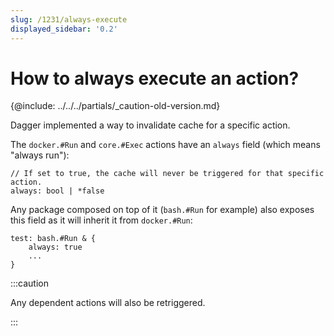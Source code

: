 ```yaml
---
slug: /1231/always-execute
displayed_sidebar: '0.2'
---
```


# How to always execute an action?

\{@include:  ../../../partials/_caution-old-version.md\}

Dagger implemented a way to invalidate cache for a specific action.

The `docker.#Run` and `core.#Exec` actions have an `always` field (which means "always run"):

```cue
// If set to true, the cache will never be triggered for that specific action.
always: bool | *false
```

Any package composed on top of it (`bash.#Run` for example) also exposes this field as it will inherit it from `docker.#Run`:

```cue
test: bash.#Run & {
    always: true
    ...
}
```

:::caution

Any dependent actions will also be retriggered.

:::
